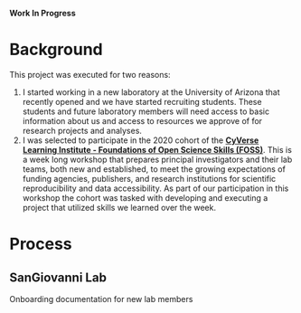 **Work In Progress**  

# Background  
This project was executed for two reasons:
1. I started working in a new laboratory at the University of Arizona that recently opened and we have started recruiting students. These students and future laboratory members will need access to basic information about us and access to resources we approve of for research projects and analyses.  
2. I was selected to participate in the 2020 cohort of the <b><a href="https://cyverse-foss-2020.readthedocs-hosted.com/en/latest/index.html" target="_blank">CyVerse Learning Institute - Foundations of Open Science Skills (FOSS)</a></b>. This is a week long workshop that prepares principal investigators and their lab teams, both new and established, to meet the growing expectations of funding agencies, publishers, and research institutions for scientific reproducibility and data accessibility. As part of our participation in this workshop the cohort was tasked with developing and executing a project that utilized skills we learned over the week.  

# Process

## SanGiovanni Lab

Onboarding documentation for new lab members

